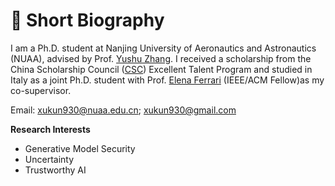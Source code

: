 
# 🧐 Short Biography

I am a Ph.D. student at Nanjing University of Aeronautics and Astronautics (NUAA), advised by Prof. [Yushu Zhang](http://yushuzhang.cn/). I received a scholarship from the China Scholarship Council ([CSC](https://www.csc.edu.cn/)) Excellent Talent Program and studied in Italy as a joint Ph.D. student with Prof. [Elena Ferrari](https://dawsec.dicom.uninsubria.it/elena.ferrari/) (IEEE/ACM Fellow)as my co-supervisor.

Email: xukun930@nuaa.edu.cn; xukun930@gmail.com

**Research Interests**

* Generative Model Security
* Uncertainty
* Trustworthy AI
